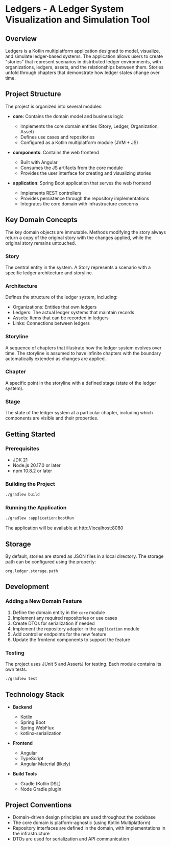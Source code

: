 # Ledgers - A Ledger System Visualization and Simulation Tool

## Overview

Ledgers is a Kotlin multiplatform application designed to model, visualize, and simulate ledger-based systems. The application allows users to create "stories" that represent scenarios in distributed ledger environments, with organizations, ledgers, assets, and the relationships between them. Stories unfold through chapters that demonstrate how ledger states change over time.

## Project Structure

The project is organized into several modules:

- **core**: Contains the domain model and business logic
  - Implements the core domain entities (Story, Ledger, Organization, Asset)
  - Defines use cases and repositories
  - Configured as a Kotlin multiplatform module (JVM + JS)

- **components**: Contains the web frontend
  - Built with Angular
  - Consumes the JS artifacts from the core module
  - Provides the user interface for creating and visualizing stories

- **application**: Spring Boot application that serves the web frontend
  - Implements REST controllers
  - Provides persistence through the repository implementations
  - Integrates the core domain with infrastructure concerns

## Key Domain Concepts

The key domain objects are immutable. Methods modifying the story always return a copy of the original story with the changes applied, while the original story remains untouched.

### Story

The central entity in the system. A Story represents a scenario with a specific ledger architecture and storyline.

### Architecture

Defines the structure of the ledger system, including:
- Organizations: Entities that own ledgers
- Ledgers: The actual ledger systems that maintain records
- Assets: Items that can be recorded in ledgers
- Links: Connections between ledgers

### Storyline

A sequence of chapters that illustrate how the ledger system evolves over time. The storyline is assumed to have infinite chapters with the boundary automatically extended as changes are applied.

### Chapter

A specific point in the storyline with a defined stage (state of the ledger system).

### Stage

The state of the ledger system at a particular chapter, including which components are visible and their properties.

## Getting Started

### Prerequisites

- JDK 21
- Node.js 20.17.0 or later
- npm 10.8.2 or later

### Building the Project

```bash
./gradlew build
```

### Running the Application

```bash
./gradlew :application:bootRun
```

The application will be available at http://localhost:8080

## Storage

By default, stories are stored as JSON files in a local directory. The storage path can be configured using the property:

```
org.ledger.storage.path
```

## Development

### Adding a New Domain Feature

1. Define the domain entity in the `core` module
2. Implement any required repositories or use cases
3. Create DTOs for serialization if needed
4. Implement the repository adapter in the `application` module
5. Add controller endpoints for the new feature
6. Update the frontend components to support the feature

### Testing

The project uses JUnit 5 and AssertJ for testing. Each module contains its own tests.

```bash
./gradlew test
```

## Technology Stack

- **Backend**
  - Kotlin
  - Spring Boot
  - Spring WebFlux
  - kotlinx-serialization

- **Frontend**
  - Angular
  - TypeScript
  - Angular Material (likely)

- **Build Tools**
  - Gradle (Kotlin DSL)
  - Node Gradle plugin

## Project Conventions

- Domain-driven design principles are used throughout the codebase
- The core domain is platform-agnostic (using Kotlin Multiplatform)
- Repository interfaces are defined in the domain, with implementations in the infrastructure
- DTOs are used for serialization and API communication
